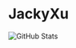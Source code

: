 # JackyXu
![GitHub Stats](https://github-readme-stats.vercel.app/api?username=JackyXu866&hide=stars&count_private=true&show_icons=true&theme=radical)


